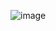 ![image](https://user-images.githubusercontent.com/90614890/173618284-156e9601-da7d-4663-8743-f521a19d216c.png)
